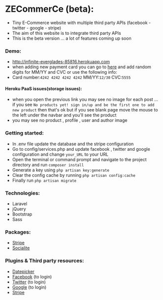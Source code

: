 # ZECommerCe (beta):
* Tiny E-Commerce website with multiple third party APIs (facebook - twitter - google - stripe)
* The aim of this website is to integrate third party APIs 
* This is the beta version ... a lot of features coming up soon

### Demo:  
* http://infinite-everglades-85816.herokuapp.com
* when adding new payment card you can go to [here](https://stripe.com/docs/testing#cards) and add random digits for MM/YY and CVC or use the following info:
* Card number:`4242 4242 4242 4242` MM/YY:`12/30` CVC:`5555`
#### Heroku PaaS issues(storage issues):
* when you open the previous link you may see no image for each post ... if you see `No products yet! sign in/up and be the first one to add new product` then that's ok but if you see blank page move the mouse to the left under the navbar and you'll see the product
* you may see no product , profile , user and author image

### Getting started:
* In .env file update the database and the stripe configuration
* Go to config/services.php and update facebook , twitter and google configuration and change `your_URL` to your URL
* Open the terminal or command prompt and navigate to the project directory and run `composer install`
* Generate a key using `php artisan key:generate`
* Clear the config cache by running `php artisan config:cache`
* Finally run `php artisan migrate`

### Technologies:
* Laravel 
* jQuery 
* Bootstrap
* Sass

### Packages:
* [Stripe](https://github.com/stripe/stripe-php)
* [Socialite](https://github.com/laravel/socialite)

### Plugins & Third party resources:
* [Datepicker](http://api.jqueryui.com/datepicker)
* [Facebook](https://facebook.com) (to login)
* [Twitter](https://twitter.com) (to login)
* [Google](https://google.com) (to login)
* [Stripe](https://stripe.com)


